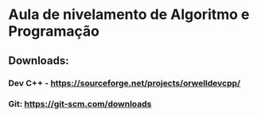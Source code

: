 # Aula de nivelamento de Algoritmo e Programação
## Downloads:
### Dev C++ - https://sourceforge.net/projects/orwelldevcpp/
### Git: https://git-scm.com/downloads
